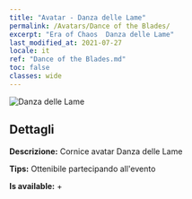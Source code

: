 ```yaml
---
title: "Avatar - Danza delle Lame"
permalink: /Avatars/Dance of the Blades/
excerpt: "Era of Chaos  Danza delle Lame"
last_modified_at: 2021-07-27
locale: it
ref: "Dance of the Blades.md"
toc: false
classes: wide
---
```

 ![Danza delle Lame](/images/a/avatarFrame_26.png)

## Dettagli

 **Descrizione:** Cornice avatar Danza delle Lame 

 **Tips:** Ottenibile partecipando all'evento 

 **Is available:**  + 

